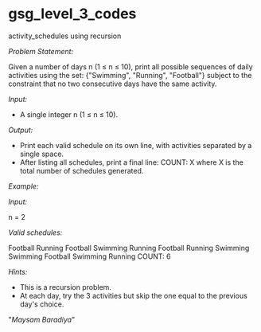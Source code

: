 # gsg_level_3_codes
activity_schedules using recursion

*Problem Statement:*

  Given a number of days n (1 ≤ n ≤ 10), print all possible sequences of daily activities using the set:
  {"Swimming", "Running", "Football"}
  subject to the constraint that no two consecutive days have the same activity.
  
*Input:*
  - A single integer n (1 ≤ n ≤ 10).

*Output:*
  - Print each valid schedule on its own line, with activities separated by a single space.
  - After listing all schedules, print a final line: COUNT: X where X is the total number of schedules
  generated.

*Example:*

*Input:*

n = 2

*Valid schedules:*

Football Running
Football Swimming
Running Football
Running Swimming
Swimming Football
Swimming Running
COUNT: 6

*Hints:*

  - This is a recursion problem.
  - At each day, try the 3 activities but skip the one equal to the previous day's choice.

"*Maysam Baradiya*"
